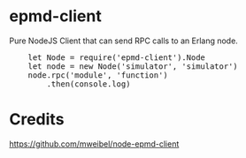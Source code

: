 epmd-client
===========

Pure NodeJS Client that can send RPC calls to an Erlang node.

<pre>
    let Node = require('epmd-client').Node
    let node = new Node('simulator', 'simulator')
    node.rpc('module', 'function')
        .then(console.log)
</pre>


Credits
=======
https://github.com/mweibel/node-epmd-client